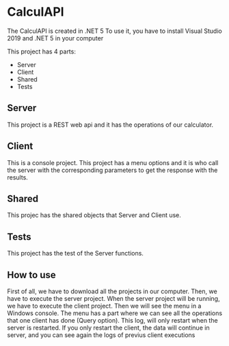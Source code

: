 # CalculAPI

The CalculAPI is created in .NET 5
To use it, you have to install Visual Studio 2019 and .NET 5 in your computer

This project has 4 parts:
- Server
- Client
- Shared
- Tests

## Server
This project is a REST web api and it has the operations of our calculator.

## Client
This is a console project.
This project has a menu options and it is who call the server with the corresponding parameters to get the response with the results.

## Shared
This projec has the shared objects that Server and Client use.

## Tests
This project has the test of the Server functions.

## How to use
First of all, we have to download all the projects in our computer.
Then, we have to execute the server project.
When the server project will be running, we have to execute the client project.
Then we will see the menu in a Windows console.
The menu has a part where we can see all the operations that one client has done (Query option). This log, will only restart when the server is restarted. If you only restart the client, the data will continue in server, and you can see again the logs of previus client executions

